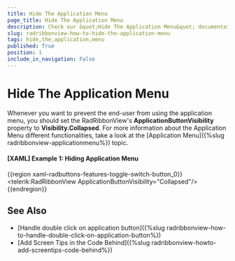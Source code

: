 ```yaml
---
title: Hide The Application Menu
page_title: Hide The Application Menu
description: Check our &quot;Hide The Application Menu&quot; documentation article for the RadRibbonView WPF control.
slug: radribbonview-how-to-hide-the-application-menu
tags: hide,the,application,menu
published: True
position: 1
include_in_navigation: False
---
```


# Hide The Application Menu

Whenever you want to prevent the end-user from using the application menu, you should set the RadRibbonView's __ApplicationButtonVisibility__ property to __Visibility.Collapsed__. For more information about the Application Menu different functionalities, take a look at the [Application Menu]({%slug radribbonview-applicationmenu%}) topic.		

#### __[XAML] Example 1: Hiding Application Menu__
{{region xaml-radbuttons-features-toggle-switch-button_0}}
	<telerik:RadRibbonView ApplicationButtonVisibility="Collapsed"/>
{{endregion}}

## See Also
 * [Handle double click on application button]({%slug radribbonview-how-to-handle-double-click-on-application-button%})
 * [Add Screen Tips in the Code Behind]({%slug radribbonview-howto-add-screentips-code-behind%})